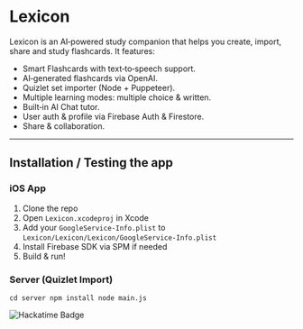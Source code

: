 # Lexicon

Lexicon is an AI‑powered study companion that helps you create, import, share and study flashcards. It features:

- Smart Flashcards with text‑to‑speech support.
- AI‑generated flashcards via OpenAI.  
- Quizlet set importer (Node + Puppeteer). 
- Multiple learning modes: multiple choice & written. 
- Built‑in AI Chat tutor. 
- User auth & profile via Firebase Auth & Firestore.
- Share & collaboration. 

---

## Installation / Testing the app

### iOS App

1. Clone the repo  
2. Open `Lexicon.xcodeproj` in Xcode  
3. Add your `GoogleService-Info.plist` to `Lexicon/Lexicon/Lexicon/GoogleService-Info.plist`  
4. Install Firebase SDK via SPM if needed
5. Build & run!

### Server (Quizlet Import)

`cd server
npm install
node main.js`


![Hackatime Badge](https://hackatime-badge.hackclub.com/U07C4TK524Q/lexicon?color=3FB79A)
